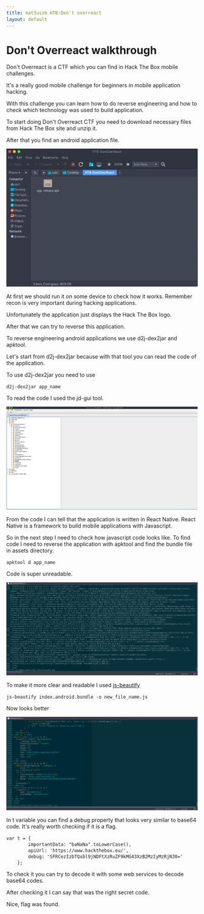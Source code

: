 ```yaml
---
title: mat3uszm HTB:Don't overreact
layout: default
---
```


# Don't Overreact walkthrough

Don't Overreact is a CTF which you can find in Hack The Box mobile challenges.

It's a really good mobile challenge for beginners in mobile application hacking. 

With this challenge you can learn how to do reverse engineering and how to check which technology was used to build application.

To start doing Don't Overreact CTF you need to download necessary files from Hack The Box site and unzip it.

After that you find an android application file.

![Apkfile](/posts/dontoverreact/photo1.png)

At first we should run it on some device to check how it works. Remember recon is very important during hacking applications.

Unfortunately the application just displays the Hack The Box logo.

After that we can try to reverse this application.

To reverse engineering android applications we use d2j-dex2jar and apktool.

Let's start from d2j-dex2jar because with that tool you can read the code of the application. 

To use d2j-dex2jar you need to use 

```
d2j-dex2jar app_name
```

To read the code I used the jd-gui tool.

![jd-giu](/posts/dontoverreact/photo2.png)

From the code I can tell that the application is written in React Native. React Native is a framework to build mobile applications with Javascript.  

So in the next step I need to check how javascript code looks like. To find code I need to reverse the application with apktool and find the bundle file in assets directory.

```
apktool d app_name
```

Code is super unreadable.

![code](/posts/dontoverreact/photo3.png)

To make it more clear and readable I used [js-beautify](https://github.com/beautify-web/js-beautify)

```
js-beautify index.android.bundle -o new_file_name.js 
```

Now looks better

![beautify](/posts/dontoverreact/photo4.png)

In t variable you can find a debug property that looks very similar to base64 code. It's really worth checking if it is a flag.

```
var t = {
        importantData: "baNaNa".toLowerCase(),
        apiUrl: 'https://www.hackthebox.eu/',
        debug: 'SFRCezIzbTQxbl9jNDFtXzRuZF9kMG43XzB2MzIyMzRjN30='
    };
```

To check it you can try to decode it with some web services to decode base64 codes.

After checking it I can say that was the right secret code.  

Nice, flag was found.